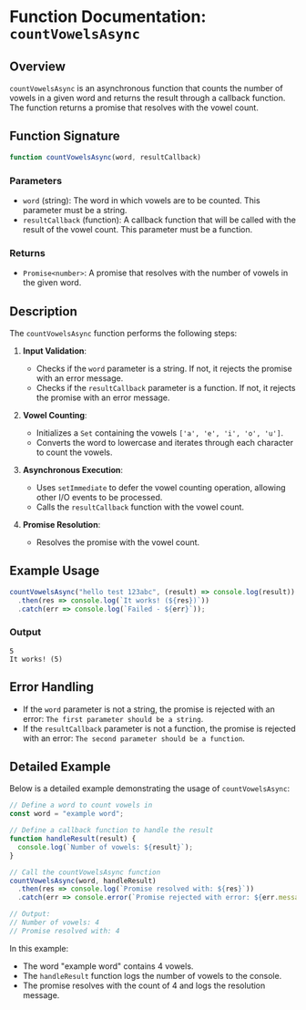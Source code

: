 
# Function Documentation: `countVowelsAsync`

## Overview

`countVowelsAsync` is an asynchronous function that counts the number of vowels in a given word and returns the result through a callback function. The function returns a promise that resolves with the vowel count.

## Function Signature

```javascript
function countVowelsAsync(word, resultCallback)
```

### Parameters

- `word` (string): The word in which vowels are to be counted. This parameter must be a string.
- `resultCallback` (function): A callback function that will be called with the result of the vowel count. This parameter must be a function.

### Returns

- `Promise<number>`: A promise that resolves with the number of vowels in the given word.

## Description

The `countVowelsAsync` function performs the following steps:

1. **Input Validation**:
   - Checks if the `word` parameter is a string. If not, it rejects the promise with an error message.
   - Checks if the `resultCallback` parameter is a function. If not, it rejects the promise with an error message.

2. **Vowel Counting**:
   - Initializes a `Set` containing the vowels `['a', 'e', 'i', 'o', 'u']`.
   - Converts the word to lowercase and iterates through each character to count the vowels.

3. **Asynchronous Execution**:
   - Uses `setImmediate` to defer the vowel counting operation, allowing other I/O events to be processed.
   - Calls the `resultCallback` function with the vowel count.

4. **Promise Resolution**:
   - Resolves the promise with the vowel count.

## Example Usage

```javascript
countVowelsAsync("hello test 123abc", (result) => console.log(result))
  .then(res => console.log(`It works! (${res})`))
  .catch(err => console.log(`Failed - ${err}`));
```

### Output

```
5
It works! (5)
```

## Error Handling

- If the `word` parameter is not a string, the promise is rejected with an error: `The first parameter should be a string`.
- If the `resultCallback` parameter is not a function, the promise is rejected with an error: `The second parameter should be a function`.

## Detailed Example

Below is a detailed example demonstrating the usage of `countVowelsAsync`:

```javascript
// Define a word to count vowels in
const word = "example word";

// Define a callback function to handle the result
function handleResult(result) {
  console.log(`Number of vowels: ${result}`);
}

// Call the countVowelsAsync function
countVowelsAsync(word, handleResult)
  .then(res => console.log(`Promise resolved with: ${res}`))
  .catch(err => console.error(`Promise rejected with error: ${err.message}`));

// Output:
// Number of vowels: 4
// Promise resolved with: 4
```

In this example:
- The word "example word" contains 4 vowels.
- The `handleResult` function logs the number of vowels to the console.
- The promise resolves with the count of 4 and logs the resolution message.
